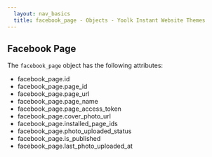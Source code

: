 ```yaml
---
  layout: nav_basics
  title: facebook_page - Objects - Yoolk Instant Website Themes
---
```


<h2 class="section-title">Facebook Page</h2>

The <code>facebook_page</code> object has the following attributes:

<div class="panel">
  <div class="panel-body">
    <ul>
      <li>
        facebook_page.id
      </li>
      <li>
        facebook_page.page_id
      </li>
      <li>
        facebook_page.page_url
      </li>
      <li>
        facebook_page.page_name
      </li>
      <li>
        facebook_page.page_access_token
      </li>
      <li>
        facebook_page.cover_photo_url
      </li>
      <li>
        facebook_page.installed_page_ids
      </li>
      <li>
        facebook_page.photo_uploaded_status
      </li>
      <li>
        facebook_page.is_published
      </li>
      <li>
        facebook_page.last_photo_uploaded_at
      </li>
    </ul>
  </div>
</div>
